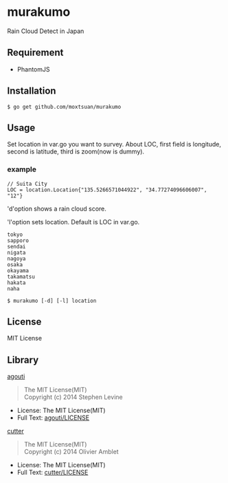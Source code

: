 murakumo
====

Rain Cloud Detect in Japan

## Requirement

- PhantomJS

## Installation

```
$ go get github.com/moxtsuan/murakumo
```

## Usage

Set location in var.go you want to survey.
About LOC, first field is longitude, second is latitude, third is zoom(now is dummy).

### example
```
// Suita City
LOC = location.Location{"135.5266571044922", "34.77274096606007", "12"}
```

'd'option shows a rain cloud score.

'l'option sets location. Default is LOC in var.go.

```
tokyo
sapporo
sendai
nigata
nagoya
osaka
okayama
takamatsu
hakata
naha
```

```
$ murakumo [-d] [-l] location
```

## License

MIT License

## Library
[agouti](https://github.com/sclevine/agouti)

>
>The MIT License(MIT)<br>
>Copyright (c) 2014 Stephen Levine

- License: The MIT License(MIT)
- Full Text: [agouti/LICENSE](https://github.com/sclevine/agouti/blob/master/LICENSE)

[cutter](https://github.com/oliamb/cutter)

>
>The MIT License(MIT)<br>
>Copyright (c) 2014 Olivier Amblet

- License: The MIT License(MIT)
- Full Text: [cutter/LICENSE](https://github.com/oliamb/cutter/blob/master/LICENSE)
